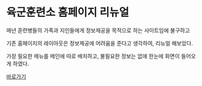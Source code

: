 # 육군훈련소 홈페이지 리뉴얼
매년 훈련병들의 가족과 지인들에게 정보제공을 목적으로 하는 사이트임에 불구하고

기존 홈페이지의 레이아웃은 정보제공에 어려움을 준다고 생각하여, 리뉴얼 해보았다.

가장 필요한 메뉴를 메인에 따로 배치하고, 불필요한 정보는 없애 한눈에 화면이 들어오게 하였다.


[바로가기](https://songhyunkyung.github.io/nonsan_web/index.html)

